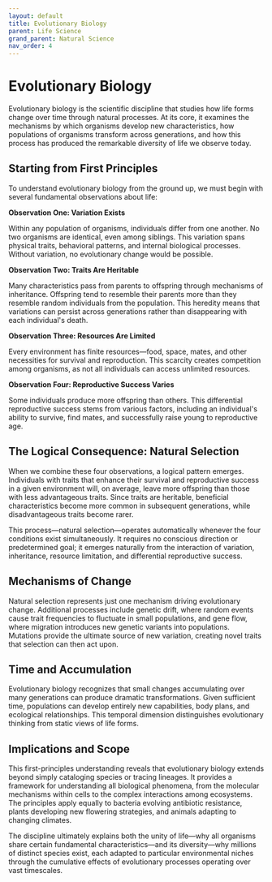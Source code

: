 ```yaml
---
layout: default
title: Evolutionary Biology
parent: Life Science
grand_parent: Natural Science
nav_order: 4
---
```


# Evolutionary Biology

Evolutionary biology is the scientific discipline that studies how life forms change over time through natural processes. At its core, it examines the mechanisms by which organisms develop new characteristics, how populations of organisms transform across generations, and how this process has produced the remarkable diversity of life we observe today.

## Starting from First Principles

To understand evolutionary biology from the ground up, we must begin with several fundamental observations about life:

**Observation One: Variation Exists**

Within any population of organisms, individuals differ from one another. No two organisms are identical, even among siblings. This variation spans physical traits, behavioral patterns, and internal biological processes. Without variation, no evolutionary change would be possible.

**Observation Two: Traits Are Heritable**

Many characteristics pass from parents to offspring through mechanisms of inheritance. Offspring tend to resemble their parents more than they resemble random individuals from the population. This heredity means that variations can persist across generations rather than disappearing with each individual's death.

**Observation Three: Resources Are Limited**

Every environment has finite resources—food, space, mates, and other necessities for survival and reproduction. This scarcity creates competition among organisms, as not all individuals can access unlimited resources.

**Observation Four: Reproductive Success Varies**

Some individuals produce more offspring than others. This differential reproductive success stems from various factors, including an individual's ability to survive, find mates, and successfully raise young to reproductive age.

## The Logical Consequence: Natural Selection

When we combine these four observations, a logical pattern emerges. Individuals with traits that enhance their survival and reproductive success in a given environment will, on average, leave more offspring than those with less advantageous traits. Since traits are heritable, beneficial characteristics become more common in subsequent generations, while disadvantageous traits become rarer.

This process—natural selection—operates automatically whenever the four conditions exist simultaneously. It requires no conscious direction or predetermined goal; it emerges naturally from the interaction of variation, inheritance, resource limitation, and differential reproductive success.

## Mechanisms of Change

Natural selection represents just one mechanism driving evolutionary change. Additional processes include genetic drift, where random events cause trait frequencies to fluctuate in small populations, and gene flow, where migration introduces new genetic variants into populations. Mutations provide the ultimate source of new variation, creating novel traits that selection can then act upon.

## Time and Accumulation

Evolutionary biology recognizes that small changes accumulating over many generations can produce dramatic transformations. Given sufficient time, populations can develop entirely new capabilities, body plans, and ecological relationships. This temporal dimension distinguishes evolutionary thinking from static views of life forms.

## Implications and Scope

This first-principles understanding reveals that evolutionary biology extends beyond simply cataloging species or tracing lineages. It provides a framework for understanding all biological phenomena, from the molecular mechanisms within cells to the complex interactions among ecosystems. The principles apply equally to bacteria evolving antibiotic resistance, plants developing new flowering strategies, and animals adapting to changing climates.

The discipline ultimately explains both the unity of life—why all organisms share certain fundamental characteristics—and its diversity—why millions of distinct species exist, each adapted to particular environmental niches through the cumulative effects of evolutionary processes operating over vast timescales.
